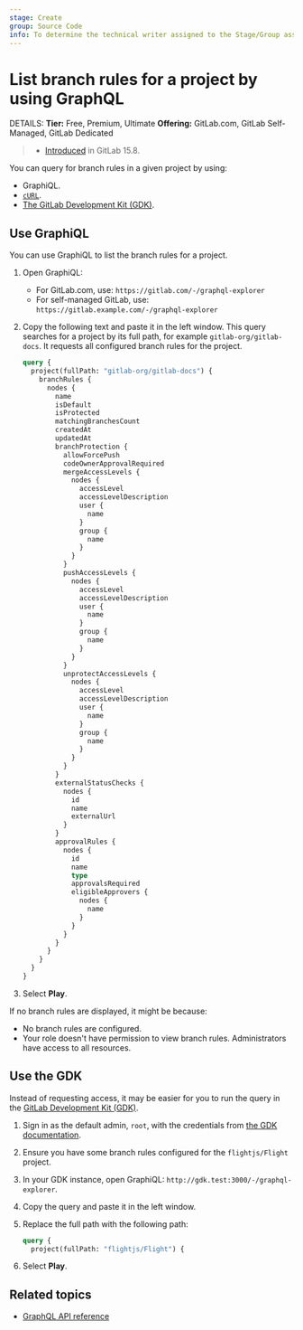 ```yaml
---
stage: Create
group: Source Code
info: To determine the technical writer assigned to the Stage/Group associated with this page, see https://handbook.gitlab.com/handbook/product/ux/technical-writing/#assignments
---
```


# List branch rules for a project by using GraphQL

DETAILS:
**Tier:** Free, Premium, Ultimate
**Offering:** GitLab.com, GitLab Self-Managed, GitLab Dedicated

> - [Introduced](https://gitlab.com/gitlab-org/gitlab/-/merge_requests/106954) in GitLab 15.8.

You can query for branch rules in a given project by using:

- GraphiQL.
- [`cURL`](getting_started.md#command-line).
- [The GitLab Development Kit (GDK)](#use-the-gdk).

## Use GraphiQL

You can use GraphiQL to list the branch rules for a project.

1. Open GraphiQL:
   - For GitLab.com, use: `https://gitlab.com/-/graphql-explorer`
   - For self-managed GitLab, use: `https://gitlab.example.com/-/graphql-explorer`
1. Copy the following text and paste it in the left window.
   This query searches for a project by its full path, for example `gitlab-org/gitlab-docs`.
   It requests all configured branch rules for the project.

   ```graphql
   query {
     project(fullPath: "gitlab-org/gitlab-docs") {
       branchRules {
         nodes {
           name
           isDefault
           isProtected
           matchingBranchesCount
           createdAt
           updatedAt
           branchProtection {
             allowForcePush
             codeOwnerApprovalRequired
             mergeAccessLevels {
               nodes {
                 accessLevel
                 accessLevelDescription
                 user {
                   name
                 }
                 group {
                   name
                 }
               }
             }
             pushAccessLevels {
               nodes {
                 accessLevel
                 accessLevelDescription
                 user {
                   name
                 }
                 group {
                   name
                 }
               }
             }
             unprotectAccessLevels {
               nodes {
                 accessLevel
                 accessLevelDescription
                 user {
                   name
                 }
                 group {
                   name
                 }
               }
             }
           }
           externalStatusChecks {
             nodes {
               id
               name
               externalUrl
             }
           }
           approvalRules {
             nodes {
               id
               name
               type
               approvalsRequired
               eligibleApprovers {
                 nodes {
                   name
                 }
               }
             }
           }
         }
       }
     }
   }
   ```

1. Select **Play**.

If no branch rules are displayed, it might be because:

- No branch rules are configured.
- Your role doesn't have permission to view branch rules. Administrators have access to all resources.

## Use the GDK

Instead of requesting access, it may be easier for you to run the query in the
[GitLab Development Kit (GDK)](https://gitlab.com/gitlab-org/gitlab-development-kit).

1. Sign in as the default admin, `root`, with the credentials from
   [the GDK documentation](https://gitlab.com/gitlab-org/gitlab-development-kit/-/blob/main/doc/gdk_commands.md#get-the-login-credentials).
1. Ensure you have some branch rules configured for the `flightjs/Flight` project.
1. In your GDK instance, open GraphiQL: `http://gdk.test:3000/-/graphql-explorer`.
1. Copy the query and paste it in the left window.
1. Replace the full path with the following path:

   ```graphql
   query {
     project(fullPath: "flightjs/Flight") {
   ```

1. Select **Play**.

## Related topics

- [GraphQL API reference](reference/index.md)
